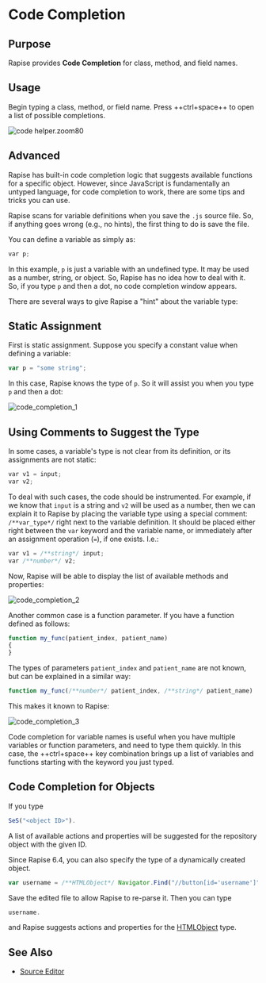 # Code Completion

## Purpose

Rapise provides **Code Completion** for class, method, and field names.

## Usage

Begin typing a class, method, or field name. Press ++ctrl+space++ to open a list of possible completions.

![code helper.zoom80](./img/code_helper1.png)

## Advanced

Rapise has built-in code completion logic that suggests available functions for a specific object. However, since JavaScript is fundamentally an untyped language, for code completion to work, there are some tips and tricks you can use.

Rapise scans for variable definitions when you save the `.js` source file. So, if anything goes wrong (e.g., no hints), the first thing to do is save the file.

You can define a variable as simply as:

```javascript
var p;
```

In this example, `p` is just a variable with an undefined type. It may be used as a number, string, or object. So, Rapise has no idea how to deal with it. So, if you type `p` and then a dot, no code completion window appears.

There are several ways to give Rapise a "hint" about the variable type:

## Static Assignment

First is static assignment. Suppose you specify a constant value when defining a variable:

```javascript
var p = "some string";
```

In this case, Rapise knows the type of `p`. So it will assist you when you type `p` and then a dot:

![code_completion_1](./img/code_helper2.png)

## Using Comments to Suggest the Type

In some cases, a variable's type is not clear from its definition, or its assignments are not static:

```javascript
var v1 = input;
var v2;
```

To deal with such cases, the code should be instrumented. For example, if we know that `input` is a string and `v2` will be used as a number, then we can explain it to Rapise by placing the variable type using a special comment: `/**var_type*/` right next to the variable definition. It should be placed either right between the `var` keyword and the variable name, or immediately after an assignment operation (`=`), if one exists. I.e.:

```javascript
var v1 = /**string*/ input;
var /**number*/ v2;
```

Now, Rapise will be able to display the list of available methods and properties:

![code_completion_2](./img/code_helper3.png)

Another common case is a function parameter. If you have a function defined as follows:

```javascript
function my_func(patient_index, patient_name)
{
}
```

The types of parameters `patient_index` and `patient_name` are not known, but can be explained in a similar way:

```javascript
function my_func(/**number*/ patient_index, /**string*/ patient_name)
```

This makes it known to Rapise:

![code_completion_3](./img/code_helper4.png)

Code completion for variable names is useful when you have multiple variables or function parameters, and need to type them quickly. In this case, the ++ctrl+space++ key combination brings up a list of variables and functions starting with the keyword you just typed.

## Code Completion for Objects

If you type

```javascript
SeS("<object ID>").
```

A list of available actions and properties will be suggested for the repository object with the given ID.

Since Rapise 6.4, you can also specify the type of a dynamically created object.

```javascript
var username = /**HTMLObject*/ Navigator.Find("//button[id='username']");
```

Save the edited file to allow Rapise to re-parse it. Then you can type

```javascript
username.
```

and Rapise suggests actions and properties for the [HTMLObject](/Libraries/HTMLObject/) type.

## See Also

- [Source Editor](source_editor.md)